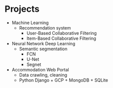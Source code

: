 # Projects

- Machine Learning
  - Recommendation system
    - User-Based Collaborative Filtering 
    - Item-Based Collaborative Filtering
- Neural Network Deep Learning
  - Semantic segmentation
    - FCN
    - U-Net
    - Segnet
- Accommodation Web Portal
  - Data crawling, cleaning
  - Python Django + GCP + MongoDB + SQLite
